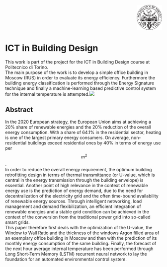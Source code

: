<p align="right">
<img src="fig/polito.png" alt="Logo" width="80" height="80">
</p>

# ICT in Building Design
This work is part of the project for the ICT in Building Design course at Politecnico di Torino.  
The main purpose of the work is to develop a simple office building in Moscow (RUS) in order to evaluate its energy efficiency. Furthermore the building energy classification is performed through the Energy Signature technique and finally a machine-learning based predictive control system for the internal temperature is attempted.<img src="https://render.githubusercontent.com/render/math?math=e^{i \pi} = -1">


<!-- ABSTRACT -->
## Abstract
In the 2020 European strategy, the European Union aims at achieving a 20\% share of renewable energies and the 20\% reduction of the overall energy consumption. With a share of 64.1\% in the residential sector, heating is one of the largest primary energy consumers. On average, non-residential buildings exceed residential ones by 40\% in terms of energy use per $$\SI{}{m^2}$$.  
In order to reduce the overall energy requirement, the optimum building retrofitting design in terms of thermal transmittance (or U-value, which is central in the energy transmission through the building envelope) is essential. Another point of high relevance in the context of renewable energy use is the prediction of energy demand, due to the need for decentralization of the electricity grid and the often time-bound availability of renewable energy sources. Through intelligent networking, load management and demand flexibilization, an efficient integration of renewable energies and a stable grid condition can be achieved in the context of the conversion from the traditional power grid into so-called smart grids.  
This paper therefore first deals with the optimization of the U-value, the Window to Wall Ratio and the thickness of the windows Argon filled area of an exemplary office building in Moscow and then with the prediction of its monthly energy consumption of the same building. Finally, the forecast of the next hour average internal temperature has been performed through Long Short-Term Memory (LSTM) recurrent neural network to lay the foundation for an automated environmental control system.
